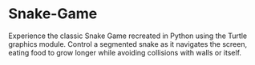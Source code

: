 # Snake-Game
Experience the classic Snake Game recreated in Python using the Turtle graphics module. Control a segmented snake as it navigates the screen, eating food to grow longer while avoiding collisions with walls or itself.
